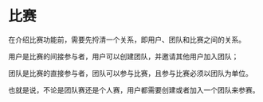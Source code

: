 # 比赛

在介绍比赛功能前，需要先捋清一个关系，即用户、团队和比赛之间的关系。

用户是比赛的间接参与者，用户可以创建团队，并邀请其他用户加入团队；

团队是比赛的直接参与者，团队可以参与比赛，且参与比赛必须以团队为单位。

也就是说，不论是团队赛还是个人赛，用户都需要创建或者加入一个团队来参赛。